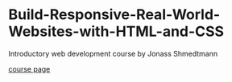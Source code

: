 # Build-Responsive-Real-World-Websites-with-HTML-and-CSS
Introductory web development course by Jonass Shmedtmann

[course page](https://www.udemy.com/course/design-and-develop-a-killer-website-with-html5-and-css3/?couponCode=KEEPLEARNING)
